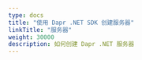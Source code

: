 ```yaml
---
type: docs
title: "使用 Dapr .NET SDK 创建服务器"
linkTitle: "服务器"
weight: 30000
description: 如何创建 Dapr .NET 服务器
---
```


